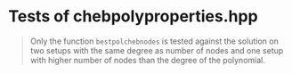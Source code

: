 # Tests of chebpolyproperties.hpp

> Only the function `bestpolchebnodes` is tested against the solution on two setups with the same degree as number of nodes and one setup with higher number of nodes than the degree of the polynomial.